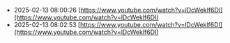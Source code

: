 - 2025-02-13 08:00:26 [https://www.youtube.com/watch?v=lDcWeklf6DI](https://www.youtube.com/watch?v=lDcWeklf6DI)
- 2025-02-13 08:02:53 [https://www.youtube.com/watch?v=lDcWeklf6DI](https://www.youtube.com/watch?v=lDcWeklf6DI)

